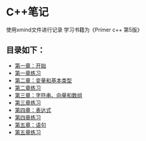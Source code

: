 # C++笔记

使用xmind文件进行记录
学习书籍为《Primer c++ 第5版》

## 目录如下：
- [第一章：开始](1.开始.xmind.zip)
- [第一章练习](第一章练习)
- [第二章：变量和基本类型](2.变量和基本类型.xmind.zip)
- [第二章练习](第二章练习)
- [第三章：字符串、向量和数组](字符串、向量和数组.xmind.zip)
- [第三章练习](第三章练习)
- [第四章：表达式](字符串、向量和数组.xmind.zip)
- [第四章练习](第四章练习)
- [第五章：语句](语句.xmind.zip)
- [第五章练习](第五章练习)
